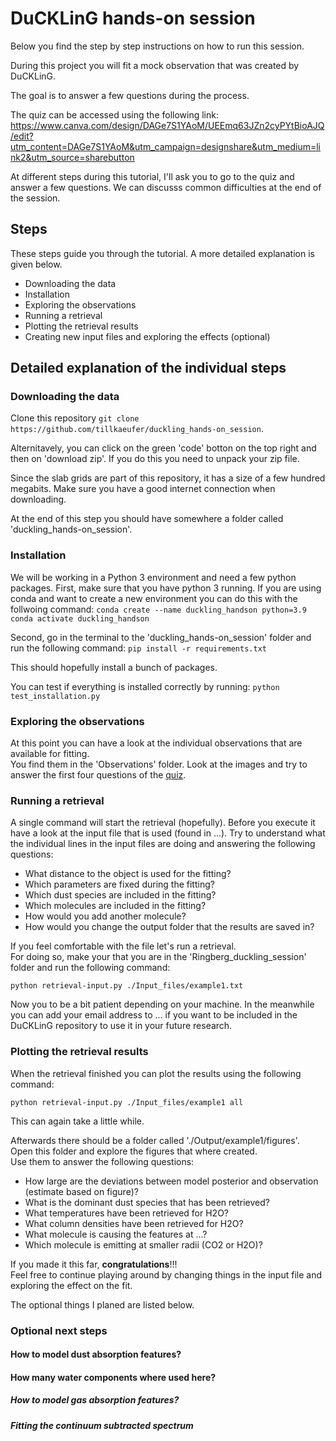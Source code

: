 # DuCKLinG hands-on session

Below you find the step by step instructions on how to run this session.  

During this project you will fit a mock observation that was created by DuCKLinG.

The goal is to answer a few questions during the process.

The quiz can be accessed using the following link: https://www.canva.com/design/DAGe7S1YAoM/UEEmq63JZn2cyPYtBioAJQ/edit?utm_content=DAGe7S1YAoM&utm_campaign=designshare&utm_medium=link2&utm_source=sharebutton

At different steps during this tutorial, I'll ask you to go to the quiz and answer a few questions. We can discusss common difficulties at the end of the session.

## Steps

These steps guide you through the tutorial. A more detailed explanation is given below. 

- Downloading the data
- Installation
- Exploring the observations
- Running a retrieval
- Plotting the retrieval results
- Creating new input files and exploring the effects (optional)

## Detailed explanation of the individual steps

### Downloading the data
Clone this repository `git clone https://github.com/tillkaeufer/duckling_hands-on_session`.

Alternitavely, you can click on the green 'code' botton on the top right and then on 'download zip'.
If you do this you need to unpack your zip file.

Since the slab grids are part of this repository, it has a size of a few hundred megabits. 
Make sure you have a good internet connection when downloading.

At the end of this step you should have somewhere a folder called 'duckling_hands-on_session'.

### Installation
We will be working in a Python 3 environment and need a few python packages.
First, make sure that you have python 3 running. If you are using conda and want to create a new environment you can do this with the follwoing command:
`conda create --name duckling_handson python=3.9`  
`conda activate duckling_handson`

Second, go in the terminal to the 'duckling_hands-on_session' folder and run the following command:
`pip install -r requirements.txt` 

This should hopefully install a bunch of packages.

You can test if everything is installed correctly by running:
`python test_installation.py` 

### Exploring the observations

At this point you can have a look at the individual observations that are available for fitting.  
You find them in the 'Observations' folder. 
Look at the images and try to answer the first four questions of the [quiz](https://www.canva.com/design/DAGe7S1YAoM/UEEmq63JZn2cyPYtBioAJQ/edit?utm_content=DAGe7S1YAoM&utm_campaign=designshare&utm_medium=link2&utm_source=sharebutton).

### Running a retrieval

A single command will start the retrieval (hopefully).
Before you execute it have a look at the input file that is used (found in ...).
Try to understand what the individual lines in the input files are doing and answering the following questions:

- What distance to the object is used for the fitting?
- Which parameters are fixed during the fitting?
- Which dust species are included in the fitting?
- Which molecules are included in the fitting?
- How would you add another molecule?
- How would you change the output folder that the results are saved in?
  
If you feel comfortable with the file let's run a retrieval.  
For doing so, make your that you are in the 'Ringberg_duckling_session' folder and run the following command:

`python retrieval-input.py ./Input_files/example1.txt`

Now you to be a bit patient depending on your machine.
In the meanwhile you can add your email address to ... if you want to be included in the DuCKLinG repository to use it in your future research.


### Plotting the retrieval results

When the retrieval finished you can plot the results using the following command:

`python retrieval-input.py ./Input_files/example1 all`

This can again take a little while.  

Afterwards there should be a folder called './Output/example1/figures'.  
Open this folder and explore the figures that where created.  
Use them to answer the following questions:

- How large are the deviations between model posterior and observation (estimate based on figure)?
- What is the dominant dust species that has been retrieved?
- What temperatures have been retrieved for H2O?
- What column densities have been retrieved for H2O?
- What molecule is causing the features at ...?
- Which molecule is emitting at smaller radii (CO2 or H2O)?

If you made it this far, **congratulations**!!!  
Feel free to continue playing around by changing things in the input file and exploring the effect on the fit.  

The optional things I planed are listed below.

### Optional next steps

#### How to model dust absorption features?

#### How many water components where used here?

##### How to model gas absorption features?

##### Fitting the continuum subtracted spectrum


